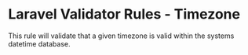 # Laravel Validator Rules - Timezone

This rule will validate that a given timezone is valid within the systems datetime database.
